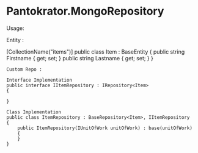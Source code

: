 # Pantokrator.MongoRepository

Usage:

Entity :

   [CollectionName("items")]
    public class Item : BaseEntity
    {
        public string Firstname { get; set; }
        public string Lastname { get; set; }
    }
    
    
    Custom Repo : 
    
    Interface Implementation
    public interface IItemRepository : IRepository<Item>
    {
    
    }
    
    Class Implementation
    public class ItemRepository : BaseRepository<Item>, IItemRepository
    {
        public ItemRepository(IUnitOfWork unitOfWork) : base(unitOfWork)
        {
        }
    }
    
    
    
    
